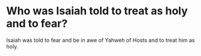 # Who was Isaiah told to treat as holy and to fear?

Isaiah was told to fear and be in awe of Yahweh of Hosts and to treat him as holy.
